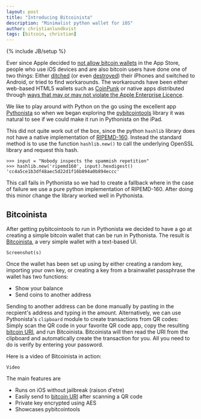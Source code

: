```yaml
---
layout: post
title: "Introducing Bitcoinista"
description: "Minimalist python wallet for iOS"
author: christianlundkvist
tags: [bitcoin, christian]
---
```

{% include JB/setup %}

Ever since Apple decided to [not allow bitcoin wallets][dlytech] in
the App Store, people who use iOS devices and are also bitcoin users
have done one of two things: Either [ditched][bbg] (or even
[destroyed][forbes]) their iPhones and switched to Android, or tried
to find workarounds. The workarounds have been either web-based HTML5
wallets such as [CoinPunk][cp] or native apps distributed through
[ways that may or may not violate the Apple Enterprise
Licence][coindesk].

We like to play around with Python on the go using the excellent app
[Pythonista][omz] so when we began exploring the
[pybitcointools][pybtc] library it was natural to see if we could make
it run in Pythonista on the iPad.

This did not quite work out of the box, since the python `hashlib`
library does not have a native implementation of
[RIPEMD-160][ripemd]. Instead the standard method is to use the
function `hashlib.new()` to call the underlying OpenSSL library
and request this hash.

    >>> input = "Nobody inspects the spammish repetition"
    >>> hashlib.new('ripemd160', input).hexdigest()
    'cc4a5ce1b3df48aec5d22d1f16b894a0b894eccc'

This call fails in Pythonista so we had to create a fallback where in
the case of failure we use a pure python implementation of
RIPEMD-160. After doing this minor change the library worked well in
Pythonista.

## Bitcoinista

After getting pybitcointools to run in Pythonista we decided to have a
go at creating a simple bitcoin wallet that can be run in
Pythonista. The result is [Bitcoinista][github], a very simple wallet
with a text-based UI.

    Screenshot(s)

Once the wallet has been set up using by either creating a random key,
importing your own key, or creating a key from a brainwallet
passphrase the wallet has two functions:

* Show your balance
* Send coins to another address

Sending to another address can be done manually by pasting in the
recpient's address and typing in the amount. Alternatively, we can use
Pythonista's `clipboard` module to create transactions from QR codes:
Simply scan the QR code in your favorite QR code app, copy the
resulting [bitcoin URI][btcuri], and run Bitcoinista. Bitcoinista will
then read the URI from the clipboard and automatically create the
transaction for you. All you need to do is verify by entering your
password.

Here is a video of Bitcoinista in action:

    Video

The main features are

* Runs on iOS without jailbreak (raison d'etre)
* Easily send to [bitcoin URI][btcuri] after scanning a QR code
* Private key encrypted using AES
* Showcases pybitcointools


[dlytech]: http://www.dailytech.com/article.aspx?newsid=34287
[bbg]: http://www.bloomberg.com/news/2014-02-07/apple-bitcoin-rift-has-currency-s-fans-ditching-iphones.html
[forbes]: http://www.forbes.com/sites/kashmirhill/2014/02/07/bitcoin-lovers-destroy-iphones-after-apple-pulls-blockchain-wallet-app/
[cp]: https://coinpunk.com
[coindesk]: http://www.coindesk.com/coc-ios-bitcoin-wallet-apple/
[omz]: http://omz-software.com/pythonista/index.html
[pybtc]: https://github.com/vbuterin/pybitcointools
[ripemd]: https://en.wikipedia.org/wiki/RIPEMD
[github]: https://github.com/christianlundkvist/bitcoinista
[btcuri]: https://github.com/bitcoin/bips/blob/master/bip-0021.mediawiki